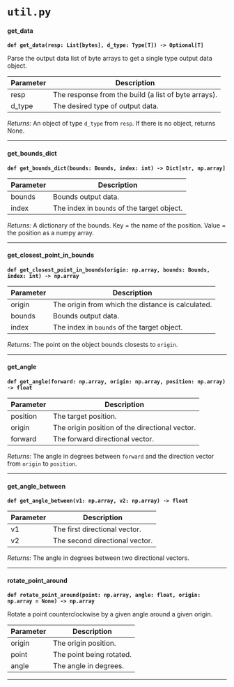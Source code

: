 # `util.py`

#### get_data

**`def get_data(resp: List[bytes], d_type: Type[T]) -> Optional[T]`**

Parse the output data list of byte arrays to get a single type output data object.

| Parameter | Description |
| --- | --- |
| resp | The response from the build (a list of byte arrays). |
| d_type | The desired type of output data. |

_Returns:_  An object of type `d_type` from `resp`. If there is no object, returns None.

***

#### get_bounds_dict

**`def get_bounds_dict(bounds: Bounds, index: int) -> Dict[str, np.array]`**


| Parameter | Description |
| --- | --- |
| bounds | Bounds output data. |
| index | The index in `bounds` of the target object. |

_Returns:_  A dictionary of the bounds. Key = the name of the position. Value = the position as a numpy array.

***

#### get_closest_point_in_bounds

**`def get_closest_point_in_bounds(origin: np.array, bounds: Bounds, index: int) -> np.array`**


| Parameter | Description |
| --- | --- |
| origin | The origin from which the distance is calculated. |
| bounds | Bounds output data. |
| index | The index in `bounds` of the target object. |

_Returns:_  The point on the object bounds closests to `origin`.

***

#### get_angle

**`def get_angle(forward: np.array, origin: np.array, position: np.array) -> float`**


| Parameter | Description |
| --- | --- |
| position | The target position. |
| origin | The origin position of the directional vector. |
| forward | The forward directional vector. |

_Returns:_  The angle in degrees between `forward` and the direction vector from `origin` to `position`.

***

#### get_angle_between

**`def get_angle_between(v1: np.array, v2: np.array) -> float`**


| Parameter | Description |
| --- | --- |
| v1 | The first directional vector. |
| v2 | The second directional vector. |

_Returns:_  The angle in degrees between two directional vectors.

***

#### rotate_point_around

**`def rotate_point_around(point: np.array, angle: float, origin: np.array = None) -> np.array`**

Rotate a point counterclockwise by a given angle around a given origin.

| Parameter | Description |
| --- | --- |
| origin | The origin position. |
| point | The point being rotated. |
| angle | The angle in degrees. |

***

